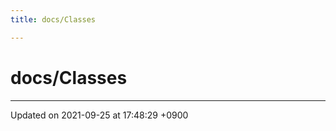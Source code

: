 ```yaml
---
title: docs/Classes

---
```


# docs/Classes








-------------------------------

Updated on 2021-09-25 at 17:48:29 +0900
